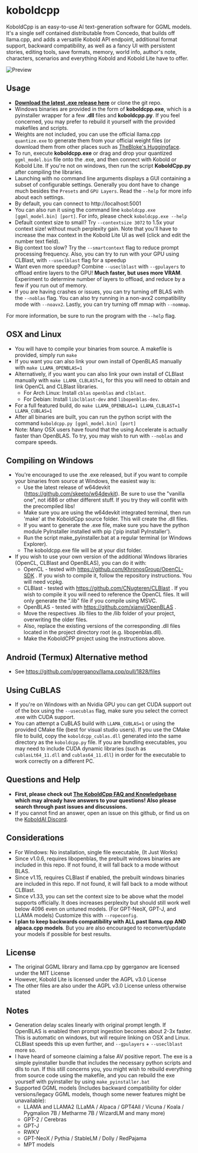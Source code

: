 # koboldcpp

KoboldCpp is an easy-to-use AI text-generation software for GGML models. It's a single self contained distributable from Concedo, that builds off llama.cpp, and adds a versatile Kobold API endpoint, additional format support, backward compatibility, as well as a fancy UI with persistent stories, editing tools, save formats, memory, world info, author's note, characters, scenarios and everything Kobold and Kobold Lite have to offer.

![Preview](media/preview.png)

## Usage
- **[Download the latest .exe release here](https://github.com/LostRuins/koboldcpp/releases/latest)** or clone the git repo.
- Windows binaries are provided in the form of **koboldcpp.exe**, which is a pyinstaller wrapper for a few **.dll** files and **koboldcpp.py**. If you feel concerned, you may prefer to rebuild it yourself with the provided makefiles and scripts.
- Weights are not included, you can use the official llama.cpp `quantize.exe` to generate them from your official weight files (or download them from other places such as [TheBloke's Huggingface](https://huggingface.co/TheBloke).
- To run, execute **koboldcpp.exe** or drag and drop your quantized `ggml_model.bin` file onto the .exe, and then connect with Kobold or Kobold Lite. If you're not on windows, then run the script **KoboldCpp.py** after compiling the libraries.
- Launching with no command line arguments displays a GUI containing a subset of configurable settings. Generally you dont have to change much besides the `Presets` and `GPU Layers`. Read the `--help` for more info about each settings.
- By default, you can connect to http://localhost:5001
- You can also run it using the command line `koboldcpp.exe [ggml_model.bin] [port]`. For info, please check `koboldcpp.exe --help`
- Default context size to small? Try `--contextsize 3072` to 1.5x your context size! without much perplexity gain. Note that you'll have to increase the max context in the Kobold Lite UI as well (click and edit the number text field).
- Big context too slow? Try the `--smartcontext` flag to reduce prompt processing frequency. Also, you can try to run with your GPU using CLBlast, with `--useclblast` flag for a speedup
- Want even more speedup? Combine `--useclblast` with `--gpulayers` to offload entire layers to the GPU! **Much faster, but uses more VRAM**. Experiment to determine number of layers to offload, and reduce by a few if you run out of memory.
- If you are having crashes or issues, you can try turning off BLAS with the `--noblas` flag. You can also try running in a non-avx2 compatibility mode with `--noavx2`. Lastly, you can try turning off mmap with `--nommap`.

For more information, be sure to run the program with the `--help` flag.

## OSX and Linux
- You will have to compile your binaries from source. A makefile is provided, simply run `make`
- If you want you can also link your own install of OpenBLAS manually with `make LLAMA_OPENBLAS=1`
- Alternatively, if you want you can also link your own install of CLBlast manually with `make LLAMA_CLBLAST=1`, for this you will need to obtain and link OpenCL and CLBlast libraries.
  - For Arch Linux: Install `cblas` `openblas` and `clblast`.
  - For Debian: Install `libclblast-dev` and `libopenblas-dev`.
- For a full featured build, do `make LLAMA_OPENBLAS=1 LLAMA_CLBLAST=1 LLAMA_CUBLAS=1`
- After all binaries are built, you can run the python script with the command `koboldcpp.py [ggml_model.bin] [port]`
- Note: Many OSX users have found that the using Accelerate is actually faster than OpenBLAS. To try, you may wish to run with `--noblas` and compare speeds.

## Compiling on Windows
- You're encouraged to use the .exe released, but if you want to compile your binaries from source at Windows, the easiest way is:
  - Use the latest release of w64devkit (https://github.com/skeeto/w64devkit). Be sure to use the "vanilla one", not i686 or other different stuff. If you try they will conflit with the precompiled libs!
  - Make sure you are using the w64devkit integrated terminal, then run 'make' at the KoboldCpp source folder. This will create the .dll files.
  - If you want to generate the .exe file, make sure you have the python module PyInstaller installed with pip ('pip install PyInstaller').
  - Run the script make_pyinstaller.bat at a regular terminal (or Windows Explorer).
  - The koboldcpp.exe file will be at your dist folder.
- If you wish to use your own version of the additional Windows libraries (OpenCL, CLBlast and OpenBLAS), you can do it with:
  - OpenCL - tested with https://github.com/KhronosGroup/OpenCL-SDK . If you wish to compile it, follow the repository instructions. You will need vcpkg.
  - CLBlast - tested with https://github.com/CNugteren/CLBlast . If you wish to compile it you will need to reference the OpenCL files. It will only generate the ".lib" file if you compile using MSVC.
  - OpenBLAS - tested with https://github.com/xianyi/OpenBLAS .
  - Move the respectives .lib files to the /lib folder of your project, overwriting the older files.
  - Also, replace the existing versions of the corresponding .dll files located in the project directory root (e.g. libopenblas.dll).
  - Make the KoboldCPP project using the instructions above.

## Android (Termux) Alternative method
- See https://github.com/ggerganov/llama.cpp/pull/1828/files

## Using CuBLAS
- If you're on Windows with an Nvidia GPU you can get CUDA support out of the box using the `--usecublas` flag, make sure you select the correct .exe with CUDA support.
- You can attempt a CuBLAS build with `LLAMA_CUBLAS=1` or using the provided CMake file (best for visual studio users). If you use the CMake file to build, copy the `koboldcpp_cublas.dll` generated into the same directory as the `koboldcpp.py` file. If you are bundling executables, you may need to include CUDA dynamic libraries (such as `cublasLt64_11.dll` and `cublas64_11.dll`) in order for the executable to work correctly on a different PC.

## Questions and Help
- **First, please check out [The KoboldCpp FAQ and Knowledgebase](https://github.com/LostRuins/koboldcpp/wiki) which may already have answers to your questions! Also please search through past issues and discussions.**
- If you cannot find an answer, open an issue on this github, or find us on the [KoboldAI Discord](https://koboldai.org/discord).

## Considerations
- For Windows: No installation, single file executable, (It Just Works)
- Since v1.0.6, requires libopenblas, the prebuilt windows binaries are included in this repo. If not found, it will fall back to a mode without BLAS.
- Since v1.15, requires CLBlast if enabled, the prebuilt windows binaries are included in this repo. If not found, it will fall back to a mode without CLBlast.
- Since v1.33, you can set the context size to be above what the model supports officially. It does increases perplexity but should still work well below 4096 even on untuned models. (For GPT-NeoX, GPT-J, and LLAMA models) Customize this with `--ropeconfig`.
- **I plan to keep backwards compatibility with ALL past llama.cpp AND alpaca.cpp models**. But you are also encouraged to reconvert/update your models if possible for best results.

## License
- The original GGML library and llama.cpp by ggerganov are licensed under the MIT License
- However, Kobold Lite is licensed under the AGPL v3.0 License
- The other files are also under the AGPL v3.0 License unless otherwise stated

## Notes
- Generation delay scales linearly with original prompt length. If OpenBLAS is enabled then prompt ingestion becomes about 2-3x faster. This is automatic on windows, but will require linking on OSX and Linux. CLBlast speeds this up even further, and `--gpulayers` + `--useclblast` more so.
- I have heard of someone claiming a false AV positive report. The exe is a simple pyinstaller bundle that includes the necessary python scripts and dlls to run. If this still concerns you, you might wish to rebuild everything from source code using the makefile, and you can rebuild the exe yourself with pyinstaller by using `make_pyinstaller.bat`
- Supported GGML models (Includes backward compatibility for older versions/legacy GGML models, though some newer features might be unavailable):
  - LLAMA and LLAMA2 (LLaMA / Alpaca / GPT4All / Vicuna / Koala / Pygmalion 7B / Metharme 7B / WizardLM and many more)
  - GPT-2 / Cerebras
  - GPT-J
  - RWKV
  - GPT-NeoX / Pythia / StableLM / Dolly / RedPajama
  - MPT models


